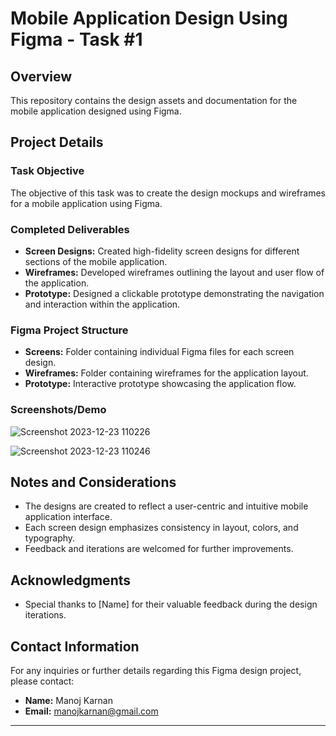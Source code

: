 
# Mobile Application Design Using Figma - Task #1

## Overview

This repository contains the design assets and documentation for the mobile application designed using Figma.

## Project Details

### Task Objective

The objective of this task was to create the design mockups and wireframes for a mobile application using Figma.

### Completed Deliverables

- **Screen Designs:** Created high-fidelity screen designs for different sections of the mobile application.
- **Wireframes:** Developed wireframes outlining the layout and user flow of the application.
- **Prototype:** Designed a clickable prototype demonstrating the navigation and interaction within the application.

### Figma Project Structure

- **Screens:** Folder containing individual Figma files for each screen design.
- **Wireframes:** Folder containing wireframes for the application layout.
- **Prototype:** Interactive prototype showcasing the application flow.


### Screenshots/Demo

![Screenshot 2023-12-23 110226](https://github.com/manojkarnan/codsoft-task1/assets/154117732/b31415f5-3225-4c18-8610-f1e2d1b0075f)

![Screenshot 2023-12-23 110246](https://github.com/manojkarnan/codsoft-task1/assets/154117732/e10ceb20-d058-49d5-b90f-c474bb7cd19e)



## Notes and Considerations

- The designs are created to reflect a user-centric and intuitive mobile application interface.
- Each screen design emphasizes consistency in layout, colors, and typography.
- Feedback and iterations are welcomed for further improvements.

## Acknowledgments

- Special thanks to [Name] for their valuable feedback during the design iterations.

## Contact Information

For any inquiries or further details regarding this Figma design project, please contact:

- **Name:** Manoj Karnan
- **Email:** manojkarnan@gmail.com

---
